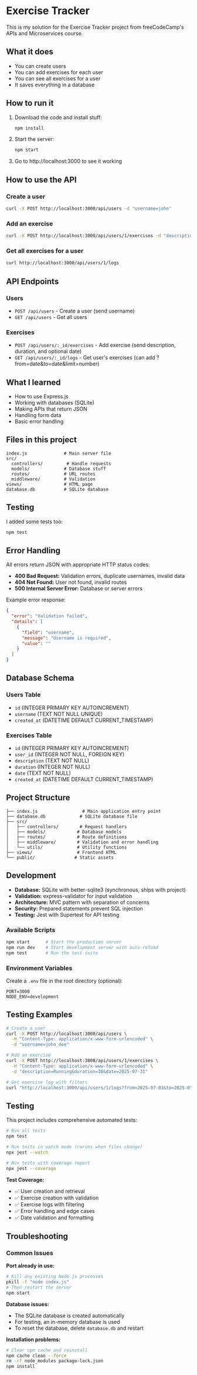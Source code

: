 # Exercise Tracker

This is my solution for the Exercise Tracker project from freeCodeCamp's APIs and Microservices course.

## What it does

- You can create users
- You can add exercises for each user
- You can see all exercises for a user
- It saves everything in a database

## How to run it

1. Download the code and install stuff:

   ```bash
   npm install
   ```

2. Start the server:

   ```bash
   npm start
   ```

3. Go to http://localhost:3000 to see it working

## How to use the API

### Create a user

```bash
curl -X POST http://localhost:3000/api/users -d "username=john"
```

### Add an exercise

```bash
curl -X POST http://localhost:3000/api/users/1/exercises -d "description=running&duration=30"
```

### Get all exercises for a user

```bash
curl http://localhost:3000/api/users/1/logs
```

## API Endpoints

### Users

- `POST /api/users` - Create a user (send username)
- `GET /api/users` - Get all users

### Exercises

- `POST /api/users/:_id/exercises` - Add exercise (send description, duration, and optional date)
- `GET /api/users/:_id/logs` - Get user's exercises (can add ?from=date&to=date&limit=number)

## What I learned

- How to use Express.js
- Working with databases (SQLite)
- Making APIs that return JSON
- Handling form data
- Basic error handling

## Files in this project

```
index.js              # Main server file
src/
  controllers/         # Handle requests
  models/             # Database stuff
  routes/             # URL routes
  middleware/         # Validation
views/                # HTML page
database.db           # SQLite database
```

## Testing

I added some tests too:

```bash
npm test
```

## Error Handling

All errors return JSON with appropriate HTTP status codes:

- **400 Bad Request:** Validation errors, duplicate usernames, invalid data
- **404 Not Found:** User not found, invalid routes
- **500 Internal Server Error:** Database or server errors

Example error response:

```json
{
  "error": "Validation failed",
  "details": [
    {
      "field": "username",
      "message": "Username is required",
      "value": ""
    }
  ]
}
```

## Database Schema

### Users Table

- `id` (INTEGER PRIMARY KEY AUTOINCREMENT)
- `username` (TEXT NOT NULL UNIQUE)
- `created_at` (DATETIME DEFAULT CURRENT_TIMESTAMP)

### Exercises Table

- `id` (INTEGER PRIMARY KEY AUTOINCREMENT)
- `user_id` (INTEGER NOT NULL, FOREIGN KEY)
- `description` (TEXT NOT NULL)
- `duration` (INTEGER NOT NULL)
- `date` (TEXT NOT NULL)
- `created_at` (DATETIME DEFAULT CURRENT_TIMESTAMP)

## Project Structure

```
├── index.js                 # Main application entry point
├── database.db             # SQLite database file
├── src/
│   ├── controllers/        # Request handlers
│   ├── models/            # Database models
│   ├── routes/            # Route definitions
│   ├── middleware/        # Validation and error handling
│   └── utils/             # Utility functions
├── views/                 # Frontend HTML
└── public/               # Static assets
```

## Development

- **Database:** SQLite with better-sqlite3 (synchronous, ships with project)
- **Validation:** express-validator for input validation
- **Architecture:** MVC pattern with separation of concerns
- **Security:** Prepared statements prevent SQL injection
- **Testing:** Jest with Supertest for API testing

### Available Scripts

```bash
npm start      # Start the production server
npm run dev    # Start development server with auto-reload
npm test       # Run the test suite
```

### Environment Variables

Create a `.env` file in the root directory (optional):

```
PORT=3000
NODE_ENV=development
```

## Testing Examples

```bash
# Create a user
curl -X POST http://localhost:3000/api/users \
  -H "Content-Type: application/x-www-form-urlencoded" \
  -d "username=john_doe"

# Add an exercise
curl -X POST http://localhost:3000/api/users/1/exercises \
  -H "Content-Type: application/x-www-form-urlencoded" \
  -d "description=Running&duration=30&date=2025-07-31"

# Get exercise log with filters
curl "http://localhost:3000/api/users/1/logs?from=2025-07-01&to=2025-07-31&limit=10"
```

## Testing

This project includes comprehensive automated tests:

```bash
# Run all tests
npm test

# Run tests in watch mode (reruns when files change)
npx jest --watch

# Run tests with coverage report
npx jest --coverage
```

**Test Coverage:**

- ✅ User creation and retrieval
- ✅ Exercise creation with validation
- ✅ Exercise logs with filtering
- ✅ Error handling and edge cases
- ✅ Date validation and formatting

## Troubleshooting

### Common Issues

**Port already in use:**

```bash
# Kill any existing Node.js processes
pkill -f "node index.js"
# Then restart the server
npm start
```

**Database issues:**

- The SQLite database is created automatically
- For testing, an in-memory database is used
- To reset the database, delete `database.db` and restart

**Installation problems:**

```bash
# Clear npm cache and reinstall
npm cache clean --force
rm -rf node_modules package-lock.json
npm install
```

